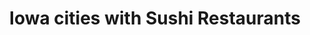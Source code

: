 ---
layout: state
title: Iowa cities with Sushi Restaurants
permalink: /iowa/
stateAbbr: IA
stateName: Iowa
place_type: Sushi Restaurant
---